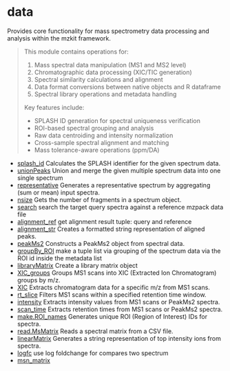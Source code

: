 ﻿# data

Provides core functionality for mass spectrometry data processing and analysis within the mzkit framework.
> This module contains operations for:
>  
>  1. Mass spectral data manipulation (MS1 and MS2 level)
>  2. Chromatographic data processing (XIC/TIC generation)
>  3. Spectral similarity calculations and alignment
>  4. Data format conversions between native objects and R dataframe
>  5. Spectral library operations and metadata handling
>  
>  Key features include:
>  
>  - SPLASH ID generation for spectral uniqueness verification
>  - ROI-based spectral grouping and analysis
>  - Raw data centroiding and intensity normalization
>  - Cross-sample spectral alignment and matching
>  - Mass tolerance-aware operations (ppm/DA)

+ [splash_id](data/splash_id.1) Calculates the SPLASH identifier for the given spectrum data.
+ [unionPeaks](data/unionPeaks.1) Union and merge the given multiple spectrum data into one single spectrum
+ [representative](data/representative.1) Generates a representative spectrum by aggregating (sum or mean) input spectra.
+ [nsize](data/nsize.1) Gets the number of fragments in a spectrum object.
+ [search](data/search.1) search the target query spectra against a reference mzpack data file
+ [alignment_ref](data/alignment_ref.1) get alignment result tuple: query and reference
+ [alignment_str](data/alignment_str.1) Creates a formatted string representation of aligned peaks.
+ [peakMs2](data/peakMs2.1) Constructs a PeakMs2 object from spectral data.
+ [groupBy_ROI](data/groupBy_ROI.1) make a tuple list via grouping of the spectrum data via the ROI id inside the metadata list
+ [libraryMatrix](data/libraryMatrix.1) Create a library matrix object
+ [XIC_groups](data/XIC_groups.1) Groups MS1 scans into XIC (Extracted Ion Chromatogram) groups by m/z.
+ [XIC](data/XIC.1) Extracts chromatogram data for a specific m/z from MS1 scans.
+ [rt_slice](data/rt_slice.1) Filters MS1 scans within a specified retention time window.
+ [intensity](data/intensity.1) Extracts intensity values from MS1 scans or PeakMs2 spectra.
+ [scan_time](data/scan_time.1) Extracts retention times from MS1 scans or PeakMs2 spectra.
+ [make.ROI_names](data/make.ROI_names.1) Generates unique ROI (Region of Interest) IDs for spectra.
+ [read.MsMatrix](data/read.MsMatrix.1) Reads a spectral matrix from a CSV file.
+ [linearMatrix](data/linearMatrix.1) Generates a string representation of top intensity ions from spectra.
+ [logfc](data/logfc.1) use log foldchange for compares two spectrum
+ [msn_matrix](data/msn_matrix.1) 
